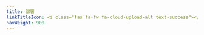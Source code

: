```yaml
---
title: 部署
linkTitleIcon: <i class="fas fa-fw fa-cloud-upload-alt text-success"></i>
navWeight: 900
---
```

